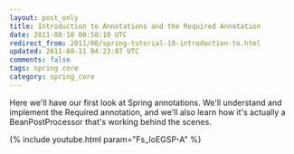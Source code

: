 ```yaml
---           
layout: post_only
title: Introduction to Annotations and the Required Annotation
date: 2011-08-10 00:58:10 UTC
redirect_from: 2011/08/spring-tutorial-18-introduction-to.html
updated: 2011-08-11 04:23:07 UTC
comments: false
tags: spring core
category: spring_core
---
```


Here we'll have our first look at Spring annotations. We'll understand and implement the Required annotation, and we'll also learn how it's actually a BeanPostProcessor that's working behind the scenes.

{% include youtube.html param="Fs_IoEGSP-A" %}